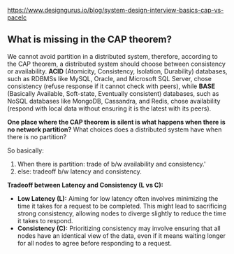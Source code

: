 https://www.designgurus.io/blog/system-design-interview-basics-cap-vs-pacelc
## What is missing in the CAP theorem?

We cannot avoid partition in a distributed system, therefore, according to the CAP theorem, a distributed system should choose between consistency or availability. **ACID** (Atomicity, Consistency, Isolation, Durability) databases, such as RDBMSs like MySQL, Oracle, and Microsoft SQL Server, chose consistency (refuse response if it cannot check with peers), while **BASE** (Basically Available, Soft-state, Eventually consistent) databases, such as NoSQL databases like MongoDB, Cassandra, and Redis, chose availability (respond with local data without ensuring it is the latest with its peers).

**One place where the CAP theorem is silent is what happens when there is no network partition?** What choices does a distributed system have when there is no partition?

So basically:
1. When there is partition: trade of b/w availability and consistency.'
2. else: tradeoff b/w latency and consistency.

**Tradeoff between Latency and Consistency (L vs C):**
- **Low Latency (L):** Aiming for low latency often involves minimizing the time it takes for a request to be completed. This might lead to sacrificing strong consistency, allowing nodes to diverge slightly to reduce the time it takes to respond.
- **Consistency (C):** Prioritizing consistency may involve ensuring that all nodes have an identical view of the data, even if it means waiting longer for all nodes to agree before responding to a request.
